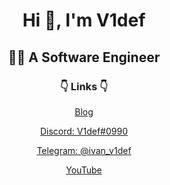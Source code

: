 <div align="center">

# Hi 👋, I'm V1def

## 👨‍🏭 A Software Engineer

### 👇 Links 👇

[Blog](https://t.me/v1def)

[Discord: V1def#0990](https://discord.com/users/411885690993901588)

[Telegram: @ivan_v1def](https://t.me/ivan_v1def)

[YouTube](https://www.youtube.com/watch?v=dQw4w9WgXcQ)

</div>
